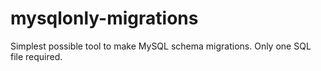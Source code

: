 # mysqlonly-migrations
Simplest possible tool to make MySQL schema migrations. Only one SQL file required.
